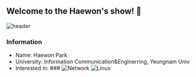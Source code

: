 ## Welcome to the Haewon's show! 👋

<!--
**kr-haewon/kr-haewon** is a ✨ _special_ ✨ repository because its `README.md` (this file) appears on your GitHub profile.

Here are some ideas to get you started:

- 🔭 I’m currently working on ...
- 🌱 I’m currently learning ...
- 👯 I’m looking to collaborate on ...
- 🤔 I’m looking for help with ...
- 💬 Ask me about ...
- 📫 How to reach me: ...
- 😄 Pronouns: ...
- ⚡ Fun fact: ...
-->
![header](https://capsule-render.vercel.app/api?type=wave&color=auto&height=300&section=header&text=Haewon's%20story&fontSize=90)
### Information

* Name: Haewon Park
* University: Information Communication&Enginerring, Yeungnam Univ
* Interested in: ### ![Network](https://img.shields.io/badge/Network-0059B2?style=for-the-badge&logo=cisco&logoColor=white) ![Linux](https://img.shields.io/badge/Linux-E8396D?style=for-the-badge&logo=linux&logoColor=white)
